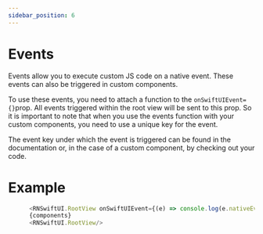 ```yaml
---
sidebar_position: 6
---
```


# Events

Events allow you to execute custom JS code on a native event. These events can also be triggered in custom components.

To use these events, you need to attach a function to the `onSwiftUIEvent={}`prop. All events triggered within the root view will be sent to this prop. So it is important to note that when you use the events function with your custom components, you need to use a unique key for the event. 

The event key under which the event is triggered can be found in the documentation or, in the case of a custom component, by checking out your code.


# Example

```js
      <RNSwiftUI.RootView onSwiftUIEvent={(e) => console.log(e.nativeEvent)}/>
      {components}
      <RNSwiftUI.RootView/>
```